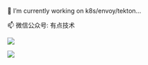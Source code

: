 🔭 I’m currently working on k8s/envoy/tekton...

📫 微信公众号: 有点技术

![](https://github-readme-stats.vercel.app/api?username=du2016&bg_color=30,e96443,904e95&title_color=fff&text_color=fff)

![](https://github-readme-stats.vercel.app/api/top-langs/?bg_color=30%2Ce96443%2C904e95&title_color=fff&username=du2016&text_color=fff)
